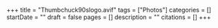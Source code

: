 +++
title = "Thumbchuck90slogo.avif"
tags = ["Photos"]
categories = []
startDate = ""
draft = false
pages = []
description = ""
citations = []
+++

